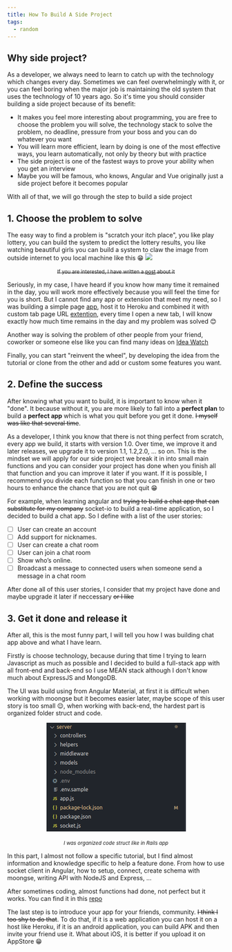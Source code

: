 ```yaml
---
title: How To Build A Side Project
tags:
  - random
---
```


## Why side project?
As a developer, we always need to learn to catch up with the technology which changes every day. Sometimes we can feel overwhelmingly with it, or you can feel boring
when the major job is maintaining the old system that uses the technology of 10 years ago. So it's time you should consider building a side project because of its benefit:

- It makes you feel more interesting about programming, you are free to choose the problem you will solve, the technology stack to solve the problem, no deadline,  pressure from your boss and you can do whatever you want
- You will learn more efficient, learn by doing is one of the most effective ways, you learn automatically, not only by theory but with practice
- The side project is one of the fastest ways to prove your ability when you get an interview
- Maybe you will be famous, who knows, Angular and Vue originally just a side project before it becomes popular

With all of that, we will go through the step to build a side project

## 1. Choose the problem to solve

The easy way to find a problem is "scratch your itch place", you like play lottery, you can build the system to predict the lottery results, you like watching beautiful girls
you can build a system to claw the image from outside internet to you local machine like this  :grin:
![](https://raw.githubusercontent.com/oLeVanNinh/javascipt/master/pupunteer-claw-facebook-images/imge-data/Screenshot%20from%202019-03-10%2021-42-38.png)

<p align="center">
  <strike>
    <small>
    If you are interested, I have written a
    <a href="https://github.com/oLeVanNinh/javascipt/blob/report_december/pupunteer-claw-facebook-images/REAME.md">post</a> about it
    </small>
  </strike>
</p>

Seriously, in my case, I have heard if you know how many time it remained in the day, you will work more effectively because you will feel the time for you is short. But I cannot find any app or extension that meet my need, so I was building a simple page [app](https://count-down-remain-time.herokuapp.com/), host it to Heroku
and combined it with custom tab page URL [extention](https://chrome.google.com/webstore/detail/custom-new-tab-url/mmjbdbjnoablegbkcklggeknkfcjkjia?hl=en), every time I open
a new tab, I will know exactly how much time remains in the day and my problem was solved :blush:

Another way is solving the problem of other people from your friend, coworker or someone else like you can find many ideas on  [Idea Watch](https://www.ideaswatch.com/)

Finally, you can start "reinvent the wheel", by developing the idea from the tutorial or clone from the other and add or custom some features you want.

## 2. Define the success

After knowing what you want to build, it is important to know when it "done". It because without it, you are more likely to fall into a **perfect plan** to build a **perfect app** which is what you quit before you get it done. ~~I myself was like that several time~~.

As a developer, I think you know that there is not thing perfect from scratch, every app we build, it starts with version 1.0. Over time, we improve it and later releases, we upgrade it to version  1.1, 1.2,2.0, ... so on. This is the mindset we will apply for our side project we break it in into small main functions and you can consider your project has done when you finish all that function and you can improve it later if you want. If it is possible, I recommend you divide each function so that you can finish in one or two hours to enhance the chance that you are not quit :grin:

For example, when learning angular and ~~trying to build a chat app that can substitute for my company~~ socket-io to build a real-time application, so I decided to build a
chat app. So I define with a list of the user stories:
- [ ] User can create an account
- [ ] Add support for nicknames.
- [ ] User can create a chat room
- [ ] User can join a chat room
- [ ] Show who’s online.
- [ ] Broadcast a message to connected users when someone send a message in a chat room

After done all of this user stories, I consider that my project have done and maybe upgrade it later if neccessary ~~or I like~~
## 3. Get it done and release it

After all, this is the most funny part, I will tell you how I was building chat app above and what I have learn.

Firstly is choose technology, because during that time I trying to learn Javascript as much as possible and I decided to build a full-stack app with all front-end and back-end so I use MEAN stack although I don't know much about ExpressJS and MongoDB.

The UI was build using from Angular Material, at first it is difficult when working with moongse but it becomes easier later, maybe scope of this user story is
too small :relieved:, when working with back-end, the hardest part is organized folder struct and code.

<div align="center">
  <img src="/img/side_project_post/code_struct.png">
</div>

<p align="center">
<small><i>I was organized code struct like in Rails app</i></small>
</p>

In this part, I almost not follow a specific tutorial, but I find almost information and knowledge specific to help a feature done. From how to use socket client in Angular,
how to setup, connect, create schema with moongse, writing API with NodeJS and Express, ...

After sometimes coding, almost functions had done, not perfect but it works. You can find it in this [repo](https://github.com/oLeVanNinh/chat)

The last step is to introduce your app for your friends, community. ~~I think I too shy to do that~~. To do that, if it is a web application you can host it on a host like
Heroku, if it is an android application, you can build APK and then invite your friend use it. What about iOS, it is better if you upload it on AppStore :grin:

